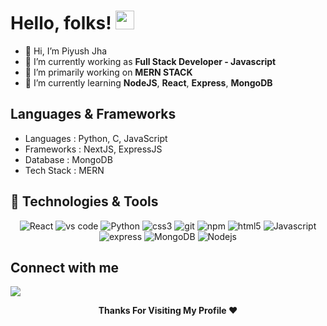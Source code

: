 # Hello, folks! <img src="https://raw.githubusercontent.com/MartinHeinz/MartinHeinz/master/wave.gif" width="30px" hieght="30px">

- 👋 Hi, I’m Piyush Jha
- 🔭 I’m currently working as **Full Stack Developer - Javascript**
- 🔭 I’m primarily working on **MERN STACK**
- 🌱 I’m currently learning **NodeJS**, **React**, **Express**, **MongoDB**

## Languages & Frameworks

- Languages : Python, C, JavaScript
- Frameworks : NextJS, ExpressJS
- Database : MongoDB
- Tech Stack : MERN

## 🔧 Technologies & Tools

<p align="center">
  <img alt="React" src="https://img.shields.io/badge/-React-45b8d8?style=flat-square&logo=react&logoColor=white" />
  <img alt="vs code" src="https://img.shields.io/badge/-VS_Code-2088FF?style=flat-square&logo=visual-studio-code&logoColor=white" />
  <img alt="Python" src="https://img.shields.io/badge/-Python-1a73e8?style=flat-square&logo=python&logoColor=white" />
  <img alt="css3" src="https://img.shields.io/badge/-CSS3-FB542B?style=flat-square&logo=css3&logoColor=white" />
  <img alt="git" src="https://img.shields.io/badge/-Git-F05032?style=flat-square&logo=git&logoColor=white" />
  <img alt="npm" src="https://img.shields.io/badge/-NPM-CB3837?style=flat-square&logo=npm&logoColor=white" />
  <img alt="html5" src="https://img.shields.io/badge/-HTML5-E34F26?style=flat-square&logo=html5&logoColor=white" />
  <img alt="Javascript" src="https://img.shields.io/badge/-Javascript-EC4A3F?style=flat-square&logo=javascript&logoColor=white" />
  <img alt="express" src="https://img.shields.io/badge/-Express-F9A03C?style=flat-square&logo=express&logoColor=white" />
  <img alt="MongoDB" src="https://img.shields.io/badge/-MongoDB-13aa52?style=flat-square&logo=mongodb&logoColor=white" />
  <img alt="Nodejs" src="https://img.shields.io/badge/-Nodejs-43853d?style=flat-square&logo=Node.js&logoColor=white" />
</p>

## Connect with me

 [<img src="https://img.shields.io/badge/linkedin-%230077B5.svg?&style=for-the-badge&logo=linkedin&logoColor=white" />](https://www.linkedin.com/in/piyushjha06/) 

<p align="center">
  <b>Thanks For Visiting My Profile ❤️</b>
</p>

<!---
probies/probies is a ✨ special ✨ repository because its `README.md` (this file) appears on your GitHub profile.
You can click the Preview link to take a look at your changes.
--->
